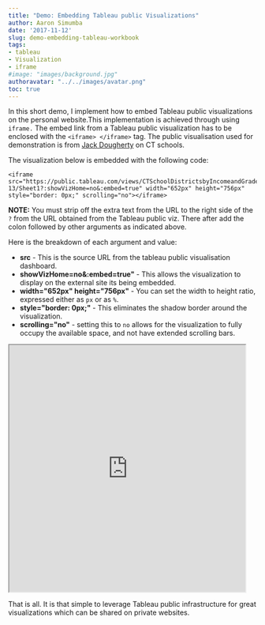 ```yaml
---
title: "Demo: Embedding Tableau public Visualizations"
author: Aaron Simumba
date: '2017-11-12'
slug: demo-embedding-tableau-workbook
tags:
- tableau 
- Visualization
- iframe
#image: "images/background.jpg"
authoravatar: "../../images/avatar.png"
toc: true
---
```

In this short demo, I implement how to embed Tableau public visualizations on the personal website.This implementation is achieved through using `iframe.` The embed link from a Tableau public visualization has to be enclosed with the `<iframe> </iframe>` tag. The public visualisation used for demonstration is from [Jack Dougherty](http://internet2.trincoll.edu/facProfiles/Default.aspx?fid=1004266) on CT schools.

The visualization below is embedded with the following code:

    <iframe src="https://public.tableau.com/views/CTSchoolDistrictsbyIncomeandGradeLevels2009-13/Sheet1?:showVizHome=no&:embed=true" width="652px" height="756px" style="border: 0px;" scrolling="no"></iframe>

**NOTE:** You must strip off the extra text from the URL to the right side of the `?` from the URL obtained from the Tableau public viz. There after add the colon followed by other arguments as indicated above.

Here is the breakdown of each argument and value:

- **src** - This is the source URL from the tableau public visualisation dashboard. 
- **showVizHome=no&:embed=true"** - This allows the visualization to display on the external site its being embedded.
- **width="652px" height="756px"** - You can set the width to height ratio, expressed either as `px` or as `%`.
- **style="border: 0px;"** - This eliminates the shadow border around the visualization.
- **scrolling="no"** - setting this to `no` allows for the visualization to fully occupy the available space, and not have extended scrolling bars.


<iframe src="https://public.tableau.com/views/CTSchoolDistrictsbyIncomeandGradeLevels2009-13/Sheet1?:showVizHome=no&:embed=true" width="95%" height="500"></iframe>

 That is all. It is that simple to leverage Tableau public infrastructure  for great visualizations which can be shared on private websites.
